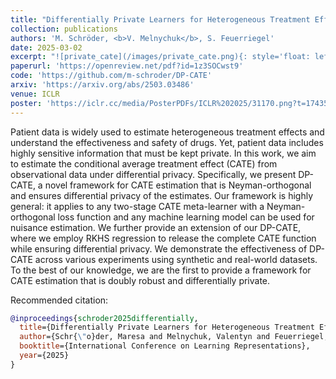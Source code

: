 ```yaml
---
title: "Differentially Private Learners for Heterogeneous Treatment Effects"
collection: publications
authors: 'M. Schröder, <b>V. Melnychuk</b>, S. Feuerriegel'
date: 2025-03-02
excerpt: "![private_cate](/images/private_cate.png){: style='float: left; height: 100px'}"
paperurl: 'https://openreview.net/pdf?id=1z3SOCwst9'
code: 'https://github.com/m-schroder/DP-CATE'
arxiv: 'https://arxiv.org/abs/2503.03486'
venue: ICLR
poster: 'https://iclr.cc/media/PosterPDFs/ICLR%202025/31170.png?t=1743517669.7721393'
---
```


Patient data is widely used to estimate heterogeneous treatment effects and understand the effectiveness and safety of drugs. Yet, patient data includes highly sensitive information that must be kept private. In this work, we aim to estimate the conditional average treatment effect (CATE) from observational data under differential privacy. Specifically, we present DP-CATE, a novel framework for CATE estimation that is Neyman-orthogonal and ensures differential privacy of the estimates. Our framework is highly general: it applies to any two-stage CATE meta-learner with a Neyman-orthogonal loss function and any machine learning model can be used for nuisance estimation. We further provide an extension of our DP-CATE, where we employ RKHS regression to release the complete CATE function while ensuring differential privacy. We demonstrate the effectiveness of DP-CATE across various experiments using synthetic and real-world datasets. To the best of our knowledge, we are the first to provide a framework for CATE estimation that is doubly robust and differentially private.

Recommended citation: 
```bibtex
@inproceedings{schroder2025differentially,
  title={Differentially Private Learners for Heterogeneous Treatment Effects},
  author={Schr{\"o}der, Maresa and Melnychuk, Valentyn and Feuerriegel, Stefan},
  booktitle={International Conference on Learning Representations},
  year={2025}
}
```
